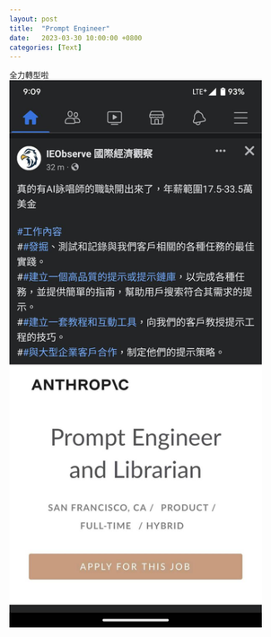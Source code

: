 ```yaml
---
layout: post
title:  "Prompt Engineer"
date:   2023-03-30 10:00:00 +0800
categories: [Text]
---
```


全力轉型啦  
<img src="./2023-03-30.jpg" width="450">  
